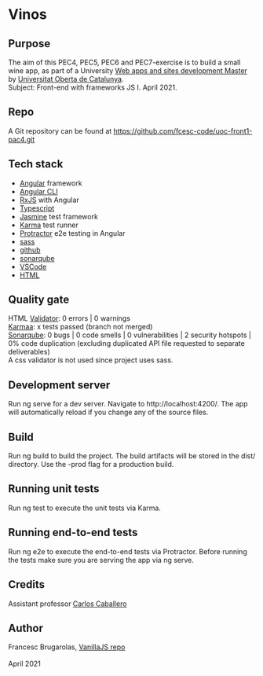 # Vinos

## Purpose
The aim of this PEC4, PEC5, PEC6 and PEC7-exercise is to build a small wine app, as part of a University 
[Web apps and sites development Master](https://estudis.uoc.edu/ca/masters-universitaris/desenvolupament-llocs-aplicacions-web/presentacio) 
by [Universitat Oberta de Catalunya](http://uoc.edu). \
Subject: Front-end with frameworks JS I. April 2021.

## Repo
A Git repository can be found at https://github.com/fcesc-code/uoc-front1-pac4.git

## Tech stack
- [Angular](https://angular.io/) framework
- [Angular CLI](https://angular.io/cli)
- [RxJS](https://rxjs.dev/guide/overview) with Angular
- [Typescript](https://www.typescriptlang.org/)
- [Jasmine](https://jasmine.github.io/) test framework
- [Karma](https://karma-runner.github.io/) test runner
- [Protractor](https://www.protractortest.org/#/) e2e testing in Angular
- [sass](https://sass-lang.com/)
- [github](https://github.com/)
- [sonarqube](https://www.sonarqube.org/)
- [VSCode](https://code.visualstudio.com/)
- [HTML](https://html.spec.whatwg.org/)

## Quality gate
HTML [Validator](https://jigsaw.w3.org/css-validator/): 0 errors | 0 warnings \
[Karmaa](https://karma-runner.github.io/): x tests passed (branch not merged) \
[Sonarqube](https://www.sonarqube.org/): 0 bugs | 0 code smells | 0 vulnerabilities | 2 security hotspots | 0% code duplication (excluding duplicated API file requested to separate deliverables) \
A css validator is not used since project uses sass.

## Development server
Run ng serve for a dev server. Navigate to http://localhost:4200/. The app will automatically reload if you change any of the source files.

## Build
Run ng build to build the project. The build artifacts will be stored in the dist/ directory. Use the -prod flag for a production build.

## Running unit tests
Run ng test to execute the unit tests via Karma.

## Running end-to-end tests
Run ng e2e to execute the end-to-end tests via Protractor. Before running the tests make sure you are serving the app via ng serve.

## Credits
Assistant professor [Carlos Caballero](https://www.carloscaballero.io/about/)

## Author
Francesc Brugarolas, [VanillaJS repo](https://github.com/fcesc-code/vanillaJS)\
\
April 2021